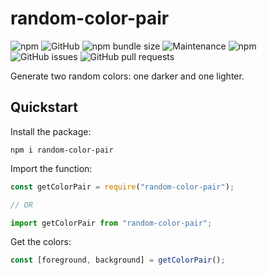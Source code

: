 # random-color-pair

![npm](https://img.shields.io/npm/v/random-color-pair) ![GitHub](https://img.shields.io/github/license/benrosen/random-color-pair) ![npm bundle size](https://img.shields.io/bundlephobia/min/random-color-pair) ![Maintenance](https://img.shields.io/maintenance/yes/2021) ![npm](https://img.shields.io/npm/dw/random-color-pair) ![GitHub issues](https://img.shields.io/github/issues-raw/benrosen/random-color-pair) ![GitHub pull requests](https://img.shields.io/github/issues-pr-raw/benrosen/random-color-pair)

Generate two random colors: one darker and one lighter.

## Quickstart

Install the package:

```
npm i random-color-pair
```

Import the function:

```javascript
const getColorPair = require("random-color-pair");

// OR

import getColorPair from "random-color-pair";
```

Get the colors:

```javascript
const [foreground, background] = getColorPair();
```
